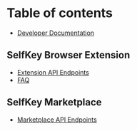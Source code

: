 # Table of contents

* [Developer Documentation](README.md)

## SelfKey Browser Extension

* [Extension API Endpoints](selfkey-browser-extension/api-endpoints.md)
* [FAQ](selfkey-browser-extension/faq.md)

## SelfKey Marketplace

* [Marketplace API Endpoints](selfkey-marketplace/api-endpoints-1.md)

